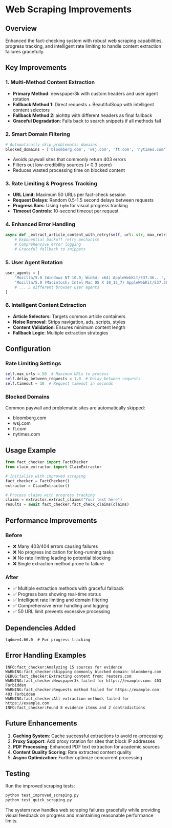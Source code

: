 # Web Scraping Improvements

## Overview
Enhanced the fact-checking system with robust web scraping capabilities, progress tracking, and intelligent rate limiting to handle content extraction failures gracefully.

## Key Improvements

### 1. **Multi-Method Content Extraction**
- **Primary Method**: newspaper3k with custom headers and user agent rotation
- **Fallback Method 1**: Direct requests + BeautifulSoup with intelligent content selectors
- **Fallback Method 2**: aiohttp with different headers as final fallback
- **Graceful Degradation**: Falls back to search snippets if all methods fail

### 2. **Smart Domain Filtering**
```python
# Automatically skip problematic domains
blocked_domains = ['bloomberg.com', 'wsj.com', 'ft.com', 'nytimes.com']
```
- Avoids paywall sites that commonly return 403 errors
- Filters out low-credibility sources (< 0.3 score)
- Reduces wasted processing time on blocked content

### 3. **Rate Limiting & Progress Tracking**
- **URL Limit**: Maximum 50 URLs per fact-check session
- **Request Delays**: Random 0.5-1.5 second delays between requests
- **Progress Bars**: Using `tqdm` for visual progress tracking
- **Timeout Controls**: 10-second timeout per request

### 4. **Enhanced Error Handling**
```python
async def _extract_article_content_with_retry(self, url: str, max_retries: int = 2):
    # Exponential backoff retry mechanism
    # Comprehensive error logging
    # Graceful fallback to snippets
```

### 5. **User Agent Rotation**
```python
user_agents = [
    'Mozilla/5.0 (Windows NT 10.0; Win64; x64) AppleWebKit/537.36...',
    'Mozilla/5.0 (Macintosh; Intel Mac OS X 10_15_7) AppleWebKit/537.36...',
    # ... 5 different browser user agents
]
```

### 6. **Intelligent Content Extraction**
- **Article Selectors**: Targets common article containers
- **Noise Removal**: Strips navigation, ads, scripts, styles
- **Content Validation**: Ensures minimum content length
- **Fallback Logic**: Multiple extraction strategies

## Configuration

### Rate Limiting Settings
```python
self.max_urls = 50  # Maximum URLs to process
self.delay_between_requests = 1.0  # Delay between requests
self.timeout = 10  # Request timeout in seconds
```

### Blocked Domains
Common paywall and problematic sites are automatically skipped:
- bloomberg.com
- wsj.com  
- ft.com
- nytimes.com

## Usage Example

```python
from fact_checker import FactChecker
from claim_extractor import ClaimExtractor

# Initialize with improved scraping
fact_checker = FactChecker()
extractor = ClaimExtractor()

# Process claims with progress tracking
claims = extractor.extract_claims("Your text here")
results = await fact_checker.fact_check_claims(claims)
```

## Performance Improvements

### Before
- ❌ Many 403/404 errors causing failures
- ❌ No progress indication for long-running tasks
- ❌ No rate limiting leading to potential blocking
- ❌ Single extraction method prone to failure

### After  
- ✅ Multiple extraction methods with graceful fallback
- ✅ Progress bars showing real-time status
- ✅ Intelligent rate limiting and domain filtering
- ✅ Comprehensive error handling and logging
- ✅ 50 URL limit prevents excessive processing

## Dependencies Added
```
tqdm>=4.66.0  # For progress tracking
```

## Error Handling Examples

```
INFO:fact_checker:Analyzing 15 sources for evidence
WARNING:fact_checker:Skipping commonly blocked domain: bloomberg.com
DEBUG:fact_checker:Extracting content from: reuters.com
WARNING:fact_checker:Newspaper3k failed for https://example.com: 403 Forbidden
WARNING:fact_checker:Requests method failed for https://example.com: 403 Forbidden  
WARNING:fact_checker:All extraction methods failed for https://example.com
INFO:fact_checker:Found 8 evidence items and 2 contradictions
```

## Future Enhancements

1. **Caching System**: Cache successful extractions to avoid re-processing
2. **Proxy Support**: Add proxy rotation for sites that block IP addresses
3. **PDF Processing**: Enhanced PDF text extraction for academic sources
4. **Content Quality Scoring**: Rate extracted content quality
5. **Async Optimization**: Further optimize concurrent processing

## Testing

Run the improved scraping tests:
```bash
python test_improved_scraping.py
python test_quick_scraping.py
```

The system now handles web scraping failures gracefully while providing visual feedback on progress and maintaining reasonable performance limits.